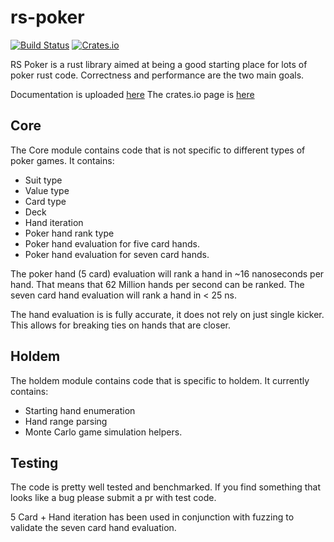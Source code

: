 # rs-poker

[![Build Status](https://travis-ci.org/elliottneilclark/rs-poker.svg?branch=master)](https://travis-ci.org/elliottneilclark/rs-poker)
[![Crates.io](https://img.shields.io/crates/v/rs-poker.svg)]()

RS Poker is a rust library aimed at being a good starting place
for lots of poker rust code. Correctness and performance are the two main goals.

Documentation is uploaded [here](http://elliottneilclark.github.io/rs-poker)
The crates.io page is [here](https://crates.io/crates/rs_poker)

## Core

The Core module contains code that is not specific to different
types of poker games. It contains:

* Suit type
* Value type
* Card type
* Deck
* Hand iteration
* Poker hand rank type
* Poker hand evaluation for five card hands.
* Poker hand evaluation for seven card hands.

The poker hand (5 card) evaluation will rank a hand in ~16 nanoseconds
per hand. That means that 62 Million hands per second can be
ranked. The seven card hand evaluation will rank a hand in < 25 ns.

The hand evaluation is is fully accurate, it does not rely on just single 
kicker. This allows for breaking ties on hands that are closer.


## Holdem

The holdem module contains code that is specific to holdem. It
currently contains:

* Starting hand enumeration
* Hand range parsing
* Monte Carlo game simulation helpers.

## Testing

The code is pretty well tested and benchmarked. If you find 
something that looks like a bug please submit a pr with test
code.

5 Card + Hand iteration has been used in conjunction with fuzzing to validate
the seven card hand evaluation.
